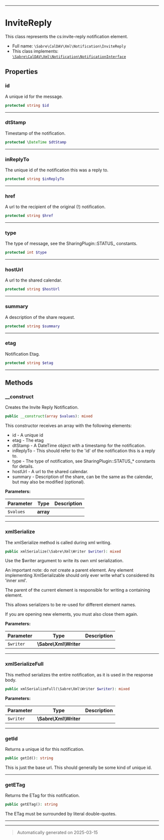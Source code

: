 ***

# InviteReply

This class represents the cs:invite-reply notification element.



* Full name: `\Sabre\CalDAV\Xml\Notification\InviteReply`
* This class implements:
[`\Sabre\CalDAV\Xml\Notification\NotificationInterface`](./NotificationInterface.md)



## Properties


### id

A unique id for the message.

```php
protected string $id
```






***

### dtStamp

Timestamp of the notification.

```php
protected \DateTime $dtStamp
```






***

### inReplyTo

The unique id of the notification this was a reply to.

```php
protected string $inReplyTo
```






***

### href

A url to the recipient of the original (!) notification.

```php
protected string $href
```






***

### type

The type of message, see the SharingPlugin::STATUS_ constants.

```php
protected int $type
```






***

### hostUrl

A url to the shared calendar.

```php
protected string $hostUrl
```






***

### summary

A description of the share request.

```php
protected string $summary
```






***

### etag

Notification Etag.

```php
protected string $etag
```






***

## Methods


### __construct

Creates the Invite Reply Notification.

```php
public __construct(array $values): mixed
```

This constructor receives an array with the following elements:

* id           - A unique id
* etag         - The etag
* dtStamp      - A DateTime object with a timestamp for the notification.
* inReplyTo    - This should refer to the 'id' of the notification
                 this is a reply to.
* type         - The type of notification, see SharingPlugin::STATUS_*
                 constants for details.
* hostUrl      - A url to the shared calendar.
* summary      - Description of the share, can be the same as the
                 calendar, but may also be modified (optional).






**Parameters:**

| Parameter | Type | Description |
|-----------|------|-------------|
| `$values` | **array** |  |





***

### xmlSerialize

The xmlSerialize method is called during xml writing.

```php
public xmlSerialize(\Sabre\Xml\Writer $writer): mixed
```

Use the $writer argument to write its own xml serialization.

An important note: do _not_ create a parent element. Any element
implementing XmlSerializable should only ever write what's considered
its 'inner xml'.

The parent of the current element is responsible for writing a
containing element.

This allows serializers to be re-used for different element names.

If you are opening new elements, you must also close them again.






**Parameters:**

| Parameter | Type | Description |
|-----------|------|-------------|
| `$writer` | **\Sabre\Xml\Writer** |  |





***

### xmlSerializeFull

This method serializes the entire notification, as it is used in the
response body.

```php
public xmlSerializeFull(\Sabre\Xml\Writer $writer): mixed
```








**Parameters:**

| Parameter | Type | Description |
|-----------|------|-------------|
| `$writer` | **\Sabre\Xml\Writer** |  |





***

### getId

Returns a unique id for this notification.

```php
public getId(): string
```

This is just the base url. This should generally be some kind of unique
id.










***

### getETag

Returns the ETag for this notification.

```php
public getETag(): string
```

The ETag must be surrounded by literal double-quotes.










***


***
> Automatically generated on 2025-03-15
